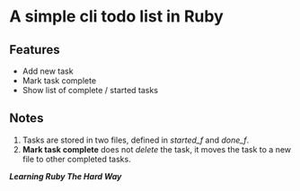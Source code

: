A simple cli todo list in Ruby
==

Features
---------
* Add new task
* Mark task complete
* Show list of complete / started tasks

Notes
-----
1. Tasks are stored in two files, defined in *started_f* and *done_f*.
2. **Mark task complete** does not *delete* the task, it moves the task to a new file to other completed tasks.

___Learning Ruby The Hard Way___